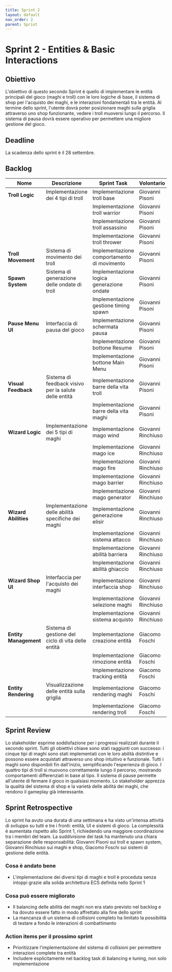 ```yaml
---
title: Sprint 2
layout: default
nav_order: 2
parent: Sprint
---
```


# Sprint 2 - Entities & Basic Interactions

## Obiettivo

L'obiettivo di questo secondo Sprint è quello di implementare le entità principali del gioco (maghi e troll) con le loro logiche di base, il sistema di shop per l'acquisto dei maghi, e le interazioni fondamentali tra le entità. Al termine dello sprint, l'utente dovrà poter posizionare maghi sulla griglia attraverso uno shop funzionante, vedere i troll muoversi lungo il percorso. Il sistema di pausa dovrà essere operativo per permettere una migliore gestione del gioco.

## Deadline

La scadenza dello sprint è il 28 settembre.

## Backlog

| Nome | Descrizione | Sprint Task                                   | Volontario |
|------|-------------|-----------------------------------------------|------------|
| **Troll Logic** | Implementazione dei 4 tipi di troll | Implementazione troll base                    | Giovanni Pisoni |
| | | Implementazione troll warrior                 | Giovanni Pisoni |
| | | Implementazione troll assassino               | Giovanni Pisoni |
| | | Implementazione troll thrower                 | Giovanni Pisoni |
| **Troll Movement** | Sistema di movimento dei troll | Implementazione comportamento di movimento    | Giovanni Pisoni |
| **Spawn System** | Sistema di generazione delle ondate di troll | Implementazione logica generazione ondate     | Giovanni Pisoni |
| | | Implementazione gestione timing spawn         | Giovanni Pisoni |
| **Pause Menu UI** | Interfaccia di pausa del gioco | Implementazione schermata pausa               | Giovanni Pisoni |
| | | Implementazione bottone Resume                | Giovanni Pisoni |
| | | Implementazione bottone Main Menu             | Giovanni Pisoni |
| **Visual Feedback** | Sistema di feedback visivo per la salute delle entità | Implementazione barre della vita troll        | Giovanni Pisoni |
| | | Implementazione barre della vita maghi        | Giovanni Pisoni |
| **Wizard Logic** | Implementazione dei 5 tipi di maghi | Implementazione mago wind                     | Giovanni Rinchiuso |
| | | Implementazione mago ice                      | Giovanni Rinchiuso |
| | | Implementazione mago fire                     | Giovanni Rinchiuso |
| | | Implementazione mago barrier                  | Giovanni Rinchiuso |
| | | Implementazione mago generator                | Giovanni Rinchiuso |
| **Wizard Abilities** | Implementazione delle abilità specifiche dei maghi | Implementazione generazione elisir            | Giovanni Rinchiuso |
| | | Implementazione sistema attacco               | Giovanni Rinchiuso |
| | | Implementazione abilità barriera              | Giovanni Rinchiuso |
| | | Implementazione abilità ghiaccio              | Giovanni Rinchiuso |
| **Wizard Shop UI** | Interfaccia per l'acquisto dei maghi | Implementazione interfaccia shop              | Giovanni Rinchiuso |
| | | Implementazione selezione maghi               | Giovanni Rinchiuso |
| | | Implementazione sistema acquisto              | Giovanni Rinchiuso |
| **Entity Management** | Sistema di gestione del ciclo di vita delle entità | Implementazione creazione entità              | Giacomo Foschi |
| | | Implementazione rimozione entità              | Giacomo Foschi |
| | | Implementazione tracking entità               | Giacomo Foschi |
| **Entity Rendering** | Visualizzazione delle entità sulla griglia | Implementazione rendering maghi               | Giacomo Foschi |
| | | Implementazione rendering troll               | Giacomo Foschi |

## Sprint Review

Lo stakeholder esprime soddisfazione per i progressi realizzati durante il secondo sprint. Tutti gli obiettivi chiave sono stati raggiunti con successo: i cinque tipi di maghi sono stati implementati con le loro abilità distintive e possono essere acquistati attraverso uno shop intuitivo e funzionale. Tutti i maghi sono disponibili fin dall'inizio, semplificando l'esperienza di gioco. I quattro tipi di troll si muovono correttamente lungo il percorso, mostrando comportamenti differenziati in base al tipo.  Il sistema di pause permette all'utente di fermare il gioco in qualsiasi momento. Lo stakeholder apprezza la qualità del sistema di shop e la varietà delle abilità dei maghi, che rendono il gameplay già interessante.

## Sprint Retrospective

Lo sprint ha avuto una durata di una settimana e ha visto un'intensa attività di sviluppo su tutti e tre i fronti: entità, UI e sistemi di gioco. La complessità è aumentata rispetto allo Sprint 1, richiedendo una maggiore coordinazione tra i membri del team. La suddivisione dei task ha mantenuto una chiara separazione delle responsabilità: Giovanni Pisoni sui troll e spawn system, Giovanni Rinchiuso sui maghi e shop, Giacomo Foschi sui sistemi di gestione delle entità.

### Cosa è andato bene

- L'implementazione dei diversi tipi di maghi e troll è proceduta senza intoppi grazie alla solida architettura ECS definita nello Sprint 1


### Cosa può essere migliorato

- Il balancing delle abilità dei maghi non era stato previsto nel backlog e ha dovuto essere fatto in modo affrettato alla fine dello sprint
- La mancanza di un sistema di collisioni completo ha limitato la possibilità di testare a fondo le interazioni di combattimento

### Action items per il prossimo sprint

- Prioritizzare l'implementazione del sistema di collisioni per permettere interazioni complete tra entità
- Includere esplicitamente nel backlog task di balancing e tuning, non solo implementazione

